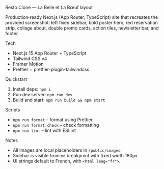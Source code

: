 Resto Clone — La Belle et La Bœuf layout

Production‑ready Next.js (App Router, TypeScript) site that recreates the provided screenshot: left fixed sidebar, bold poster hero, red reservation strip, collage about, double promo cards, action tiles, newsletter bar, and footer.

Tech
- Next.js 15 App Router + TypeScript
- Tailwind CSS v4
- Framer Motion
- Prettier + prettier-plugin-tailwindcss

Quickstart
1. Install deps: `npm i`
2. Run dev server: `npm run dev`
3. Build and start: `npm run build && npm start`

Scripts
- `npm run format` – format using Prettier
- `npm run format:check` – check formatting
- `npm run lint` – lint with ESLint

Notes
- All images are local placeholders in `/public/images`.
- Sidebar is visible from `md` breakpoint with fixed width 180px.
- UI strings default to French, with `<html lang="fr">`.
